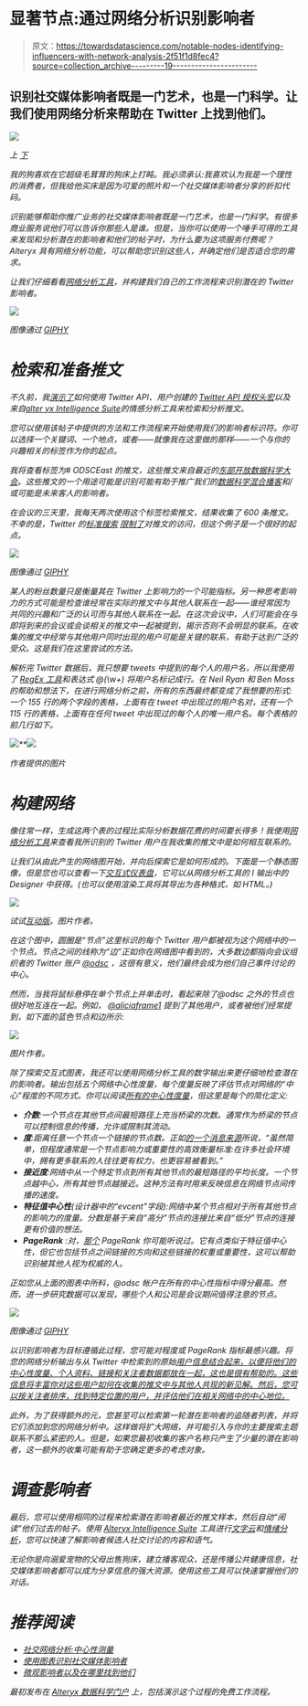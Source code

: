 # 显著节点:通过网络分析识别影响者

> 原文：<https://towardsdatascience.com/notable-nodes-identifying-influencers-with-network-analysis-2f51f1d8fec4?source=collection_archive---------19----------------------->

## 识别社交媒体影响者既是一门艺术，也是一门科学。让我们使用网络分析来帮助在 Twitter 上找到他们。

![](img/0057149013b93d2f1318974677071d02.png)

[](https://unsplash.com/@followhansi?utm_source=unsplash&utm_medium=referral&utm_content=creditCopyText)**上* [*下*](https://unsplash.com/s/photos/network?utm_source=unsplash&utm_medium=referral&utm_content=creditCopyText)*

*我的狗喜欢在它超级毛茸茸的狗床上打盹。我必须承认:我喜欢认为我是一个理性的消费者，但我给他买床是因为可爱的照片和一个社交媒体影响者分享的折扣代码。*

*识别能够帮助你推广业务的社交媒体影响者既是一门艺术，也是一门科学。有很多商业服务说他们可以告诉你那些人是谁。但是，当你可以使用一个唾手可得的工具来发现和分析潜在的影响者和他们的帖子时，为什么要为这项服务付费呢？Alteryx 具有网络分析功能，可以帮助您识别这些人，并确定他们是否适合您的需求。*

*让我们仔细看看[网络分析工具](https://help.alteryx.com/current/designer/network-analysis-tool)，并构建我们自己的工作流程来识别潜在的 Twitter 影响者。*

*![](img/e148278a10ddcbfead4a1f429fa348c0.png)*

**图像通过* [*GIPHY*](https://media.giphy.com/media/gf5Q6uzTN0RkEAQaxA/giphy-downsized.gif)*

# *检索和准备推文*

*不久前，我[演示了](https://community.alteryx.com/t5/Data-Science/How-Your-City-Feels-According-to-Social-Media/ba-p/649518?utm_content=748634&utm_source=tds)如何使用 Twitter API、用户创建的 [Twitter API 授权头宏](https://gallery.alteryx.com/#!app/Twitter-API-Authorization-Header/5bb29ea4826fd30c4cd5533e)以及来自[alter yx Intelligence Suite](https://www.alteryx.com/products/alteryx-platform/intelligence-suite?utm_content=community)的情感分析工具来检索和分析推文。*

*您可以使用该帖子中提供的方法和工作流程来开始使用我们的影响者标识符。你可以选择一个关键词、一个地点，或者——就像我在这里做的那样——一个与你的兴趣相关的标签作为你的起点。*

*我将查看标签为# ODSCEast 的推文，这些推文来自最近的[东部开放数据科学大会](https://odsc.com/boston/)。这些推文的一个用途可能是识别可能有助于推广我们的[数据科学混合播客](https://community.alteryx.com/t5/Data-Science-Mixer/bg-p/mixer?utm_content=748634&utm_source=tds)和/或可能是未来客人的影响者。*

*在会议的三天里，我每天两次使用这个标签检索推文，结果收集了 600 条推文。不幸的是，Twitter 的[标准搜索](https://developer.twitter.com/en/docs/twitter-api/v1/tweets/search/overview) [限制了](https://developer.twitter.com/en/docs/twitter-api/v1/rate-limits)对推文的访问，但这个例子是一个很好的起点。*

*![](img/e1ce4b534641a25e58e86028f58a8740.png)*

**图像通过* [*GIPHY*](https://media.giphy.com/media/3o7TKBdA6WLOR8anxm/giphy-downsized.gif)*

*某人的粉丝数量只是衡量其在 Twitter 上影响力的一个可能指标。另一种思考影响力的方式可能是检查谁经常在实际的推文中与其他人联系在一起——谁经常因为共同的兴趣和广泛的认可而与其他人联系在一起。在这次会议中，人们可能会在与即将到来的会议或会谈相关的推文中一起被提到，揭示否则不会明显的联系。在收集的推文中经常与其他用户同时出现的用户可能是关键的联系，有助于达到广泛的受众。这是我们在这里尝试的方法。*

*解析完 Twitter 数据后，我只想要 tweets 中提到的每个人的用户名，所以我使用了 [RegEx 工具](https://help.alteryx.com/current/designer/regex-tool)和表达式 *@(\w+)* 将用户名标记成行。在 Neil Ryan 和 Ben Moss 的帮助和想法下，在进行网络分析之前，所有的东西最终都变成了我想要的形式:一个 155 行的两个字段的表格，上面有在 tweet 中出现过的用户名对，还有一个 115 行的表格，上面有在任何 tweet 中出现过的每个人的唯一用户名。每个表格的前几行如下。*

*![](img/b4636aab020a404277c79fc64b4f35a1.png)**![](img/92f493369aa49a564b1b208d73590eb8.png)*

*作者提供的图片*

# *构建网络*

*像往常一样，生成这两个表的过程比实际分析数据花费的时间要长得多！我使用[网络分析工具](https://help.alteryx.com/current/designer/network-analysis-tool)来查看我所识别的 Twitter 用户在我收集的推文中是如何相互联系的。*

*让我们从由此产生的网络图开始，并向后探索它是如何形成的。下面是一个静态图像，但是您也可以查看一下[交互式仪表盘](https://s3-us-west-1.amazonaws.com/ayx.community.assets/odsc_network.html)，它可以从网络分析工具的 I 输出中的 Designer 中获得。(也可以使用渲染工具将其导出为各种格式，如 HTML。)*

*![](img/9dd09323543ad1f46ee11fdc590bcba5.png)*

*试试[互动版](https://s3-us-west-1.amazonaws.com/ayx.community.assets/odsc_network.html)。图片作者。*

*在这个图中，圆圈是“节点”这里标识的每个 Twitter 用户都被视为这个网络中的一个节点。节点之间的线称为“边”正如你在网络图中看到的，大多数边都指向会议组织者的 Twitter 账户 [@odsc](https://twitter.com/odsc) ，这很有意义，他们最终会成为他们自己事件讨论的中心。*

*然而，当我将鼠标悬停在单个节点上并单击时，看起来除了@odsc 之外的节点也很好地互连在一起。例如， [@aliciaframe1](https://twitter.com/aliciaframe1) 提到了其他用户，或者被他们经常提到，如下面的蓝色节点和边所示:*

*![](img/7b92812c1dc52c48e5248b4fca2bfbe0.png)*

*图片作者。*

*除了探索交互式图表，我还可以使用网络分析工具的数字输出来更仔细地检查潜在的影响者。输出包括五个网络中心性度量，每个度量反映了评估节点对网络的“中心”程度的不同方式。你可以阅读[所有的中心性度量](https://en.wikipedia.org/wiki/Centrality)，但这里是每个的简化定义:*

*   ***介数**:一个节点在其他节点间最短路径上充当桥梁的次数。通常作为桥梁的节点可以控制信息的传播，允许或限制其流动。*
*   ***度**:距离任意一个节点一个链接的节点数。正如[的一个消息来源](https://www2.unb.ca/~ddu/6634/Lecture_notes/Lecture_4_centrality_measure.pdf)所说，“虽然简单，但程度通常是一个节点影响力或重要性的高效衡量标准:在许多社会环境中，拥有更多联系的人往往更有权力，也更容易被看到。”*
*   ***接近度**:网络中从一个特定节点到所有其他节点的最短路径的平均长度。一个节点越中心，所有其他节点越接近。这种方法有时用来反映信息在网络节点间传播的速度。*
*   ***特征值中心性**(设计器中的“evcent”字段):网络中某个节点相对于所有其他节点的影响力的度量。分数是基于来自“高分”节点的连接比来自“低分”节点的连接更有价值的想法。*
*   ***PageRank** :对，[那个](https://en.wikipedia.org/wiki/PageRank) PageRank 你可能听说过。它有点类似于特征值中心性，但它也包括节点之间链接的方向和这些链接的权重或重要性，这可以帮助识别被其他人视为权威的人。*

*正如您从上面的图表中所料，@odsc 帐户在所有的中心性指标中得分最高。然而，进一步研究数据可以发现，哪些个人和公司是会议期间值得注意的节点。*

*![](img/d92eb75e90c0287e3c12ad8541117f9b.png)*

**图像通过* [*GIPHY*](https://media.giphy.com/media/xT9IgN8YKRhByRBzMI/giphy-downsized.gif)*

*以识别影响者为目标遵循此过程，您可能对程度或 PageRank 指标最感兴趣。将您的网络分析输出与从 Twitter 中检索到的原始[用户信息结合起来，以便将他们的中心性度量、个人资料、链接和关注者数据都放在一起，这也是很有帮助的。这些信息将丰富你对这些用户如何在收集的推文中与其他人共现的新见解。然后，您可以按关注者排序，找到特定位置的用户，并评估他们在相关网络中的中心地位。](https://developer.twitter.com/en/docs/twitter-api/v1/accounts-and-users/follow-search-get-users/api-reference/get-users-lookup)*

*此外，为了获得额外的元，您甚至可以检索第一轮潜在影响者的追随者列表，并将它们添加到您的网络分析中。这样做将扩大网络，并可能引入与你的主要搜索主题联系不那么紧密的人。但是，如果您最初收集的客户名称只产生了少量的潜在影响者，这一额外的收集可能有助于您确定更多的考虑对象。*

# *调查影响者*

*最后，您可以使用相同的过程来检索潜在影响者最近的推文样本，然后自动“阅读”他们过去的帖子。使用 [Alteryx Intelligence Suite](https://www.alteryx.com/products/alteryx-platform/intelligence-suite?utm_content=community) 工具进行[文字云](https://help.alteryx.com/current/designer/word-cloud)和[情绪分析](https://help.alteryx.com/current/designer/sentiment-analysis)，您可以快速了解影响者候选人社交讨论的内容和语气。*

*无论你是向溺爱宠物的父母出售狗床，建立播客观众，还是传播公共健康信息，社交媒体影响者都可以成为分享信息的强大资源。使用这些工具可以快速掌握他们的对话。*

# *推荐阅读*

*   *[社交网络分析:中心性测量](https://www2.unb.ca/~ddu/6634/Lecture_notes/Lecture_4_centrality_measure.pdf)*
*   *[使用图表识别社交媒体影响者](https://www.analyticsvidhya.com/blog/2020/03/using-graphs-to-identify-social-media-influencers/)*
*   *[微观影响者以及在哪里找到他们](https://business.twitter.com/en/blog/micro-influencers-and-where-to-find-them.html)*

**最初发布在* [*Alteryx 数据科学门户*](https://community.alteryx.com/datascience) *上，包括演示这个过程的免费工作流程。**